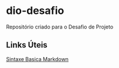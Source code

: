 # dio-desafio
Repositório criado para o Desafio de Projeto

## Links Úteis
[Sintaxe Basica Markdown](https://www.markdownguide.org/basic-syntax/)

